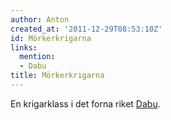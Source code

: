 ```yaml
---
author: Anton
created_at: '2011-12-29T08:53:10Z'
id: Mörkerkrigarna
links:
  mention:
  - Dabu
title: Mörkerkrigarna
---
```


En krigarklass i det forna riket [Dabu].

  [Dabu]: Dabu
